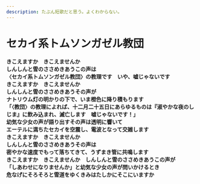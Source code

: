 ```yaml
---
description: たぶん短歌だと思う。よくわからない。
---
```


# セカイ系トムソンガゼル教団

**きこえますか　きこえませんか  
しんしんと雪のささめきあうこの声は  
〈セカイ系トムソンガゼル教団〉の教理です　いや、嘘じゃないです  
きこえますか　きこえませんか  
しんしんと雪のささめきあうその声が  
ナトリウム灯の明かりの下で、いま橙色に降り積もります  
「〈教団〉の教理によれば、十二月二十五日にあらゆるものは『淑やかな夜のしじま』に飲み込まれ、滅亡します　嘘じゃないです！」  
幼気な少女の声が語り出すその声は透明に響いて  
エーテルに満ちたセカイを空震し、電波となって交雑します  
きこえますか　きこえませんか  
しんしんと雪のささめきあうその声は  
密やかな速度でもって落ちてきて、うずまき管に共鳴します  
きこえますか　きこえませんか　しんしんと雪のささめきあうこの声が  
「しあわせになりませんか」と幼気な少女の声が問いかけるとき  
危なげにそろそろと雪道をゆくきみはたしかにそこにいますか**  


